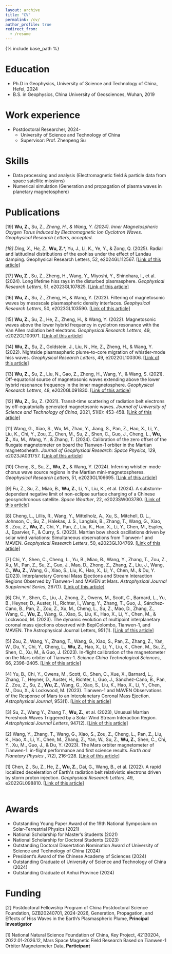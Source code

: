 ```yaml
---
layout: archive
title: "CV"
permalink: /cv/
author_profile: true
redirect_from:
  - /resume
---
```


{% include base_path %}

Education
======
* Ph.D in Geophysics, University of Science and Technology of China, Hefei, 2024
* B.S. in Geophysics, China University of Geosciences, Wuhan, 2019

Work experience
======
* Postdoctoral Researcher, 2024-
  * University of Science and Technology of China
  * Supervisor: Prof. Zhenpeng Su
  
Skills
======
* Data processing and analysis (Electromagnetic field & particle data from space satellite missions)
* Numerical simulation (Generation and propagation of plasma waves in planetary magnetosphere)

Publications
======
[19] <strong>Wu, Z.</strong>, Su, Z.*, Zheng, H., & Wang, Y. (2024). Inner Magnetospheric Oxygen Torus Induced by Electromagnetic Ion Cyclotron Waves. <i>Geophysical Research Letters</i>, accepted.<br><br>
[18] Ding, X., He, Z.*, <strong>Wu, Z.</strong>*, Yu, J., Li, K., Ye, Y., & Zong, Q. (2025). Radial and latitudinal distributions of the exohiss under the effect of Landau damping. Geophysical Research Letters, 52, e2024GL112567. <a href="https://doi.org/10.1029/2024GL112567">[Link of this article]</a><br><br>
[17] <strong>Wu, Z.</strong>, Su, Z., Zheng, H., Wang, Y., Miyoshi, Y., Shinohara, I., et al. (2024). Long lifetime hiss rays in the disturbed plasmasphere. <i>Geophysical Research Letters</i>, 51, e2023GL107825. <a href="https://doi.org/10.1029/2023GL107825">[Link of this article]</a><br><br>
[16] <strong>Wu, Z.</strong>, Su, Z., Zheng, H., & Wang, Y. (2023). Filtering of magnetosonic waves by mesoscale plasmaspheric density interfaces. <i>Geophysical Research Letters</i>, 50, e2023GL103590. <a href="https://doi.org/10.1029/2023GL103590">[Link of this article]</a><br><br>
[15] <strong>Wu, Z.</strong>, Su, Z., He, Z., Zheng, H., & Wang, Y. (2022). Magnetosonic waves above the lower hybrid frequency in cyclotron resonance with the Van Allen radiation belt electrons. <i>Geophysical Research Letters</i>, 49, e2022GL100971. <a href="https://doi.org/10.1029/2022GL100971">[Link of this article]</a><br><br>
[14] <strong>Wu, Z.</strong>, Su, Z., Goldstein, J., Liu, N., He, Z., Zheng, H., & Wang, Y. (2022). Nightside plasmaspheric plume-to-core migration of whistler-mode hiss waves. <i>Geophysical Research Letters</i>, 49, e2022GL100306. <a href="https://doi.org/10.1029/2022GL100306">[Link of this article]</a><br><br>
[13] <strong>Wu, Z.</strong>, Su, Z., Liu, N., Gao, Z., Zheng, H., Wang, Y., & Wang, S. (2021). Off-equatorial source of magnetosonic waves extending above the lower hybrid resonance frequency in the inner magnetosphere. <i>Geophysical Research Letters</i>, 48, e2020GL091830. <a href="https://doi.org/10.1029/2020GL091830">[Link of this article]</a><br><br>
[12] <strong>Wu, Z.</strong>, Su, Z. (2021). Transit-time scattering of radiation belt electrons by off-equatorially generated magnetosonic waves. <i>Journal of University of Science and Technology of China</i>, 2021, 51(6): 453-458. <a href="https://justc.ustc.edu.cn/article/doi/10.52396/JUST-2021-0123">[Link of this article]</a><br><br>
[11] Wang, G., Xiao, S., Wu, M., Zhao, Y., Jiang, S., Pan, Z., Hao, X., Li, Y., Liu, K., Chi, Y., Zou, Z., Chen, M., Su, Z., Shen, C., Guo, J., Cheng, L., <strong>Wu, Z.</strong>, Xu, M., Wang, Y., & Zhang, T. (2024). Calibration of the zero offset of the fluxgate magnetometer on board the Tianwen-1 orbiter in the Martian magnetosheath. <i>Journal of Geophysical Research: Space Physics</i>, 129, e2023JA031757. <a href="https://doi.org/10.1029/2023JA031757">[Link of this article]</a><br><br>
[10] Cheng, S., Su, Z., <strong>Wu, Z.</strong>, & Wang, Y. (2024). Inferring whistler-mode chorus wave source regions in the Martian mini-magnetospheres. <i>Geophysical Research Letters</i>, 51, e2023GL106695. <a href="https://doi.org/10.1029/2023GL106695">[Link of this article]</a><br><br>
[9] Fu, Z., Su, Z., Miao, B., <strong>Wu, Z.</strong>, Li, Y., Liu, K., et al. (2024). A substorm-dependent negative limit of non-eclipse surface charging of a Chinese geosynchronous satellite. <i>Space Weather</i>, 22, e2023SW003780. <a href="https://doi.org/10.1029/2023SW003780">[Link of this article]</a><br><br>
[8] Cheng, L., Lillis, R., Wang, Y., Mittelholz, A., Xu, S., Mitchell, D. L., Johnson, C., Su, Z., Halekas, J. S., Langlais, B., Zhang, T., Wang, G., Xiao, S., Zou, Z., <strong>Wu, Z.</strong>, Chi, Y., Pan, Z., Liu, K., Hao, X., Li, Y., Chen, M., Espley, J., Eparvier, F., & Curry, S. (2023). Martian bow shock oscillations driven by solar wind variations: Simultaneous observations from Tianwen-1 and MAVEN. <i>Geophysical Research Letters</i>, 50, e2023GL104769. <a href="https://doi.org/10.1029/2023GL104769">[Link of this article]</a><br><br>
[7] Chi, Y., Shen, C., Cheng, L., Yu, B., Miao, B., Wang, Y., Zhang, T., Zou, Z., Xu, M., Pan, Z., Su, Z., Guo, J., Mao, D., Zhong, Z., Zhang, Z., Liu, J., Wang, C., <strong>Wu, Z.</strong>, Wang, G., Xiao, S., Liu, K., Hao, X., Li, Y., Chen, M., & Du, Y. (2023). Interplanetary Coronal Mass Ejections and Stream Interaction Regions Observed by Tianwen-1 and MAVEN at Mars. <i>Astrophysical Journal Supplement Series</i>, 267(1). <a href="https://doi.org/10.3847/1538-4365/acd191">[Link of this article]</a><br><br>
[6] Chi, Y., Shen, C., Liu, J., Zhong, Z., Owens, M., Scott, C., Barnard, L., Yu, B., Heyner, D., Auster, H., Richter, I., Wang, Y., Zhang, T., Guo, J., Sánchez-Cano, B., Pan, Z., Zou, Z., Xu, M., Cheng, L., Su, Z., Mao, D., Zhang, Z., Wang, C., <strong>Wu, Z.</strong>, Wang, G., Xiao, S., Liu, K., Hao, X., Li, Y., Chen, M., & Lockwood, M. (2023). The dynamic evolution of multipoint interplanetary coronal mass ejections observed with BepiColombo, Tianwen-1, and MAVEN. The Astrophysical Journal Letters, 951(1). <a href="https://doi.org/10.3847/2041-8213/acd7e7">[Link of this article]</a><br><br>
[5] Zou, Z., Wang, Y., Zhang, T., Wang, G., Xiao, S., Pan, Z., Zhang, Z., Yan, W., Du, Y., Chi, Y., Cheng, L., <strong>Wu, Z.</strong>, Hao, X., Li, Y., Liu, K., Chen, M., Su, Z., Shen, C., Xu, M., & Guo, J. (2023). In-flight calibration of the magnetometer on the Mars orbiter of Tianwen-1. <i>Science China Technological Sciences</i>, 66, 2396–2405. <a href="https://doi.org/10.1007/s11431-023-2401-2">[Link of this article]</a><br><br>
[4] Yu, B., Chi, Y., Owens, M., Scott, C., Shen, C., Xue, X., Barnard, L., Zhang, T., Heyner, D., Auster, H., Richter, I., Guo, J., Sánchez-Cano, B., Pan, Z., Zou, Z., Su, Z., <strong>Wu, Z.</strong>, Wang, G., Xiao, S., Liu, K., Hao, X., Li, Y., Chen, M., Dou, X., & Lockwood, M. (2023). Tianwen-1 and MAVEN Observations of the Response of Mars to an Interplanetary Coronal Mass Ejection. <i>Astrophysical Journal</i>, 953(1). <a href="https://doi.org/10.3847/1538-4357/acdcf8">[Link of this article]</a><br><br>
[3] Su, Z., Wang Y., Zhang T., <strong>Wu, Z.</strong>, et al. (2023), Unusual Martian Foreshock Waves Triggered by a Solar Wind Stream Interaction Region. <i>Astrophysical Journal Letters</i>, 947(2). <a href="https://doi.org/10.3847/2041-8213/accb9f">[Link of this article]</a><br><br>
[2] Wang, Y., Zhang, T., Wang, G., Xiao, S., Zou, Z., Cheng, L., Pan, Z., Liu, K., Hao, X., Li, Y., Chen, M., Zhang, Z., Yan, W., Su, Z., <strong>Wu, Z.</strong>, Shen, C., Chi, Y., Xu, M., Guo, J., & Du, Y. (2023). The Mars orbiter magnetometer of  Tianwen-1: in-flight performance and first science results. <i>Earth and Planetary Physics</i> , 7(2), 216–228. <a href="https://www.eppcgs.org/article/doi/10.26464/epp2023028">[Link of this article]</a><br><br>
[1] Chen, Z., Su, Z., He, Z., <strong>Wu, Z.</strong>, Dai, G., Wang, B., et al. (2022). A rapid localized deceleration of Earth's radiation belt relativistic electrons driven by storm proton injection. <i>Geophysical Research Letters</i>, 49, e2022GL098810. <a href="https://doi.org/10.1029/2022GL098810">[Link of this article]</a><br><br>
  
  
Awards
======
* Outstanding Young Paper Award of the 19th National Symposium on Solar-Terrestrial Physics (2021)
* National Scholarship for Master’s Students (2021)
* National Scholarship for Doctoral Students (2023)
* Outstanding Doctoral Dissertation Nomination Award of University of Science and Technology of China (2024)
* President’s Award of the Chinese Academy of Sciences (2024)
* Outstanding Graduate of University of Science and Technology of China (2024)
* Outstanding Graduate of Anhui Province (2024)

Funding
======
[2] Postdoctoral Fellowship Program of China Postdoctoral Science Foundation, GZB20240701, 2024-2026, Generation, Propagation, and Effects of Hiss Waves in the Earth’s Plasmaspheric Plume, <strong>Principal Investigator</strong><br><br>
[1] National Natural Science Foundation of China, Key Project, 42130204, 2022.01-2026.12, Mars Space Magnetic Field Research Based on Tianwen-1 Orbiter Magnetometer Data, <strong>Participant</strong> 

